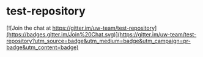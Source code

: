 # test-repository

[![Join the chat at https://gitter.im/uw-team/test-repository](https://badges.gitter.im/Join%20Chat.svg)](https://gitter.im/uw-team/test-repository?utm_source=badge&utm_medium=badge&utm_campaign=pr-badge&utm_content=badge)
